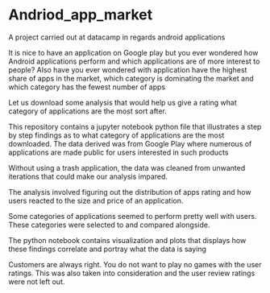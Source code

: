 # Andriod_app_market
A project carried out at datacamp in regards android applications

It is nice to have an application on Google play but you ever wondered how Android applications perform and which applications are of more interest to people?
Also have you ever wondered with application have the highest share of apps in the market, which category is dominating the market and which category has the fewest number of apps

Let us download some analysis that would help us give a rating what category of applications are the most sort after.

This repository contains a jupyter notebook python file that illustrates a step by step findings as to what category of applications are the most downloaded. The data derived was from Google Play where numerous of applications are made public for users interested in such products

Without using a trash application, the data was cleaned from unwanted iterations that could make our analysis impared. 

The analysis involved figuring out the distribution of apps rating and how users reacted to the size and price of an application.

Some categories of applications seemed to perform pretty well with users. These categories were selected to and compared alongside.

The python notebook contains visualization and plots that displays how these findings correlate and portray what the data is saying

Customers are always right. You do not want to play no games with the user ratings. This was also taken into consideration and the user review ratings were not left out.
